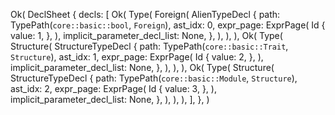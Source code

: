 Ok(
    DeclSheet {
        decls: [
            Ok(
                Type(
                    Foreign(
                        AlienTypeDecl {
                            path: TypePath(`core::basic::bool`, `Foreign`),
                            ast_idx: 0,
                            expr_page: ExprPage(
                                Id {
                                    value: 1,
                                },
                            ),
                            implicit_parameter_decl_list: None,
                        },
                    ),
                ),
            ),
            Ok(
                Type(
                    Structure(
                        StructureTypeDecl {
                            path: TypePath(`core::basic::Trait`, `Structure`),
                            ast_idx: 1,
                            expr_page: ExprPage(
                                Id {
                                    value: 2,
                                },
                            ),
                            implicit_parameter_decl_list: None,
                        },
                    ),
                ),
            ),
            Ok(
                Type(
                    Structure(
                        StructureTypeDecl {
                            path: TypePath(`core::basic::Module`, `Structure`),
                            ast_idx: 2,
                            expr_page: ExprPage(
                                Id {
                                    value: 3,
                                },
                            ),
                            implicit_parameter_decl_list: None,
                        },
                    ),
                ),
            ),
        ],
    },
)